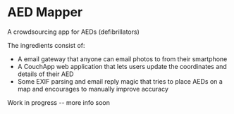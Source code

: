 AED Mapper
===============================

A crowdsourcing app for AEDs (defibrillators)

The ingredients consist of:
- A email gateway that anyone can email photos to from their smartphone
- A CouchApp web application that lets users update the coordinates and details of their AED
- Some EXIF parsing and email reply magic that tries to place AEDs on a map and encourages to manually improve accuracy

Work in progress -- more info soon
